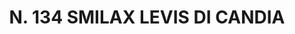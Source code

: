 ---
title: "N. 134 SMILAX LEVIS DI CANDIA"
plant-name: "N. 134"
plant-number: "134"
plant-xml: "/assets/xml/plant134.xml"
plant-img1: "/assets/img/plant134_verso.jpg"
plant-img2: "/assets/img/plant134.jpg"
plant-title: "N. 134 SMILAX LEVIS DI CANDIA"
plant-taxon-link: ""
plant-taxon-link: ""
layout: single-xml
---